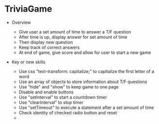 # TriviaGame

- Overview
    - Give user a set amount of time to answer a T/F question
    - After time is up, display answer for set amount of time
    - Then display new question
    - Keep track of correct answers
    - At end of game, give score and allow for user to start a new game 




- Key or new skills
    - Use css "text-transform: capitalize;" to capitalize the first letter of a word
    - Use an array of objects to store information about T/F questions
    - Use "hide" and "show" to keep game to one page
    - Disable and enable buttons
    - Use "setInterval" to start a countdown timer
    - Use "clearInterval" to stop timer
    - Use "setTimeout" to execute a statement after a set amount of time
    - Check identity of checked radio button and reset
    - 